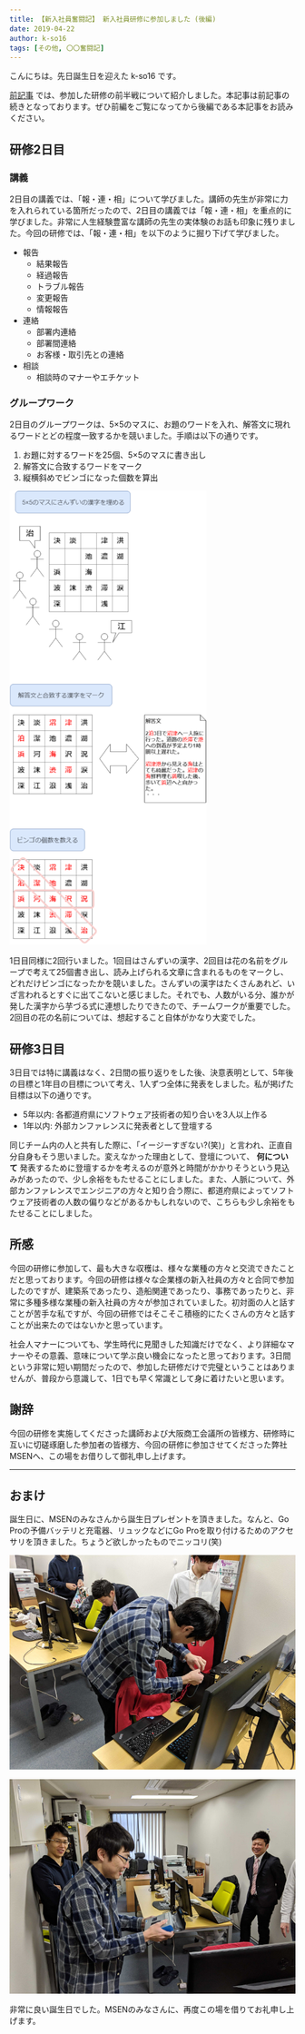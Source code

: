 ```yaml
---
title: 【新入社員奮闘記】 新入社員研修に参加しました (後編)
date: 2019-04-22
author: k-so16
tags: [その他, 〇〇奮闘記]
---
```


こんにちは。先日誕生日を迎えた k-so16 です。

[前記事](/new-employee-training-2019-prequel/) では、参加した研修の前半戦について紹介しました。本記事は前記事の続きとなっております。ぜひ前編をご覧になってから後編である本記事をお読みください。

## 研修2日目
### 講義
2日目の講義では、「報・連・相」について学びました。講師の先生が非常に力を入れられている箇所だったので、2日目の講義では「報・連・相」を重点的に学びました。非常に人生経験豊富な講師の先生の実体験のお話も印象に残りました。今回の研修では、「報・連・相」を以下のように掘り下げて学びました。

- 報告
  - 結果報告
  - 経過報告
  - トラブル報告
  - 変更報告
  - 情報報告
- 連絡
  - 部署内連絡
  - 部署間連絡
  - お客様・取引先との連絡
- 相談
  - 相談時のマナーやエチケット

### グループワーク
2日目のグループワークは、5×5のマスに、お題のワードを入れ、解答文に現れるワードとどの程度一致するかを競いました。手順は以下の通りです。

1. お題に対するワードを25個、5×5のマスに書き出し
1. 解答文に合致するワードをマーク
1. 縦横斜めでビンゴになった個数を算出

![](images/new-employee-training-2019-sequel-1.png "2日目のグループワークの概要 (1回目の例)")

1日目同様に2回行いました。1回目はさんずいの漢字、2回目は花の名前をグループで考えて25個書き出し、読み上げられる文章に含まれるものをマークし、どれだけビンゴになったかを競いました。さんずいの漢字はたくさんあれど、いざ言われるとすぐに出てこないと感じました。それでも、人数がいる分、誰かが発した漢字から芋づる式に連想したりできたので、チームワークが重要でした。2回目の花の名前については、想起すること自体がかなり大変でした。

## 研修3日目
3日目では特に講義はなく、2日間の振り返りをした後、決意表明として、5年後の目標と1年目の目標について考え、1人ずつ全体に発表をしました。私が掲げた目標は以下の通りです。

- 5年以内: 各都道府県にソフトウェア技術者の知り合いを3人以上作る
- 1年以内: 外部カンファレンスに発表者として登壇する

同じチーム内の人と共有した際に、「イージーすぎない?(笑)」と言われ、正直自分自身もそう思いました。変えなかった理由として、登壇について、 **何について** 発表するために登壇するかを考えるのが意外と時間がかかりそうという見込みがあったので、少し余裕をもたせることにしました。また、人脈について、外部カンファレンスでエンジニアの方々と知り合う際に、都道府県によってソフトウェア技術者の人数の偏りなどがあるかもしれないので、こちらも少し余裕をもたせることにしました。

## 所感
今回の研修に参加して、最も大きな収穫は、様々な業種の方々と交流できたことだと思っております。今回の研修は様々な企業様の新入社員の方々と合同で参加したのですが、建築系であったり、造船関連であったり、事務であったりと、非常に多種多様な業種の新入社員の方々が参加されていました。初対面の人と話すことが苦手な私ですが、今回の研修ではそこそこ積極的にたくさんの方々と話すことが出来たのではないかと思っています。

社会人マナーについても、学生時代に見聞きした知識だけでなく、より詳細なマナーやその意義、意味について学ぶ良い機会になったと思っております。3日間という非常に短い期間だったので、参加した研修だけで完璧ということはありませんが、普段から意識して、1日でも早く常識として身に着けたいと思います。

## 謝辞
今回の研修を実施してくださった講師および大阪商工会議所の皆様方、研修時に互いに切磋琢磨した参加者の皆様方、今回の研修に参加させてくださった弊社MSENへ、この場をお借りして御礼申し上げます。

---

## おまけ
誕生日に、MSENのみなさんから誕生日プレゼントを頂きました。なんと、Go Proの予備バッテリと充電器、リュックなどにGo Proを取り付けるためのアクセサリを頂きました。ちょうど欲しかったものでニッコリ(笑)

![](images/new-employee-training-2019-sequel-2.jpg "開封の儀")

![](images/new-employee-training-2019-sequel-3.jpg "嬉しさのあまりはしゃぐ25歳(笑)")

非常に良い誕生日でした。MSENのみなさんに、再度この場を借りてお礼申し上げます。
